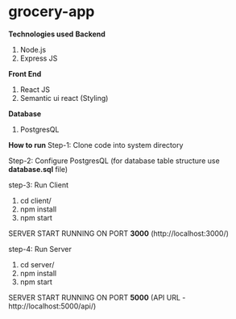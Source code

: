 # grocery-app

**Technologies used**
**Backend**
1. Node.js
2. Express JS

**Front End**
1. React JS
2. Semantic ui react (Styling)

**Database**
1. PostgresQL

**How to run**
Step-1: Clone code into system directory

Step-2: Configure PostgresQL (for database table structure use **database.sql** file)

step-3: Run Client
 1. cd client/
 2. npm install
 3. npm start
 
SERVER START RUNNING ON PORT **3000** (http://localhost:3000/)

step-4: Run Server
1. cd server/
2. npm install
3. npm start

SERVER START RUNNING ON PORT **5000** (API URL - http://localhost:5000/api/)
